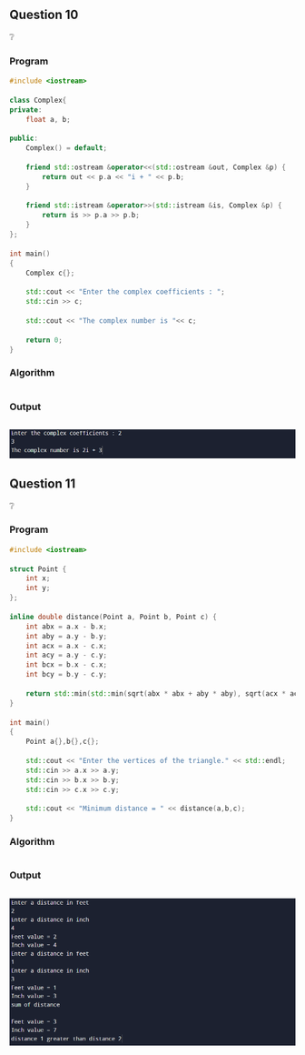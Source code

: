 ## Question 10
❔ 

### Program

```cpp
#include <iostream>

class Complex{
private:
    float a, b;

public:
    Complex() = default;

    friend std::ostream &operator<<(std::ostream &out, Complex &p) {
        return out << p.a << "i + " << p.b;
    }

    friend std::istream &operator>>(std::istream &is, Complex &p) {
        return is >> p.a >> p.b;
    }
};

int main()
{
    Complex c{};

    std::cout << "Enter the complex coefficients : ";
    std::cin >> c;

    std::cout << "The complex number is "<< c;

    return 0;
}
```

### Algorithm

```markdown
```

### Output

```text

```

![complex](outputs/complex.png)

## Question 11
❔ 

### Program

```cpp
#include <iostream>

struct Point {
    int x;
    int y;
};

inline double distance(Point a, Point b, Point c) {
    int abx = a.x - b.x;
    int aby = a.y - b.y;
    int acx = a.x - c.x;
    int acy = a.y - c.y;
    int bcx = b.x - c.x;
    int bcy = b.y - c.y;

    return std::min(std::min(sqrt(abx * abx + aby * aby), sqrt(acx * acx + acy * acy)), sqrt(bcx * bcx + bcy * bcy));
}

int main()
{
    Point a{},b{},c{};

    std::cout << "Enter the vertices of the triangle." << std::endl;
    std::cin >> a.x >> a.y;
    std::cin >> b.x >> b.y;
    std::cin >> c.x >> c.y;

    std::cout << "Minimum distance = " << distance(a,b,c);
}
```

### Algorithm

```markdown
```

### Output

```text

```

![distance](outputs/distance.png)
